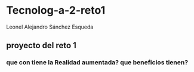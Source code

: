 # Tecnolog-a-2-reto1
Leonel Alejandro Sánchez Esqueda

## proyecto del reto 1

### que con tiene la Realidad aumentada? que beneficios tienen? 
